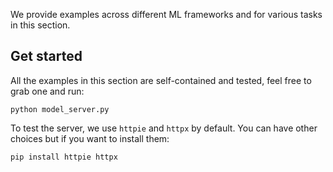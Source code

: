 We provide examples across different ML frameworks and for various tasks in this section.

## Get started
All the examples in this section are self-contained and tested, feel free to grab one and run:

    python model_server.py

To test the server, we use `httpie` and `httpx` by default. You can have other choices but if you want to install them:

    pip install httpie httpx
